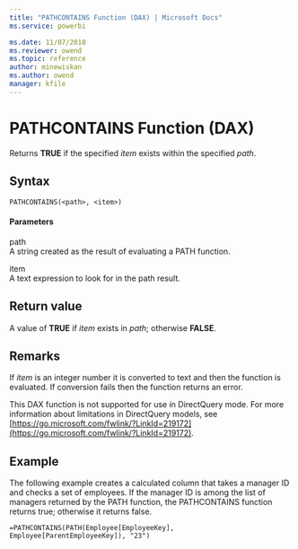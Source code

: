 ```yaml
---
title: "PATHCONTAINS Function (DAX) | Microsoft Docs"
ms.service: powerbi 

ms.date: 11/07/2018
ms.reviewer: owend
ms.topic: reference
author: minewiskan
ms.author: owend
manager: kfile
---
```

# PATHCONTAINS Function (DAX)
Returns **TRUE** if the specified *item* exists within the specified *path*.  
  
## Syntax  
  
```dax
PATHCONTAINS(<path>, <item>)  
```
  
#### Parameters  
path  
A string created as the result of evaluating a PATH function.  
  
item  
A text expression to look for in the path result.  
  
## Return value  
A value of **TRUE** if *item* exists in *path*; otherwise **FALSE**.  
  
## Remarks  
If *item* is an integer number it is converted to text and then the function is evaluated. If conversion fails then the function returns an error.  
  
This DAX function is not supported for use in DirectQuery mode. For more information about limitations in DirectQuery models, see  [https://go.microsoft.com/fwlink/?LinkId=219172](https://go.microsoft.com/fwlink/?LinkId=219172).  
  
## Example  
The following example creates a calculated column that takes a manager ID and checks a set of employees. If the manager ID is among the list of managers returned by the PATH function, the PATHCONTAINS function returns true; otherwise it returns false.  
  
```dax
=PATHCONTAINS(PATH(Employee[EmployeeKey], Employee[ParentEmployeeKey]), "23")  
```
